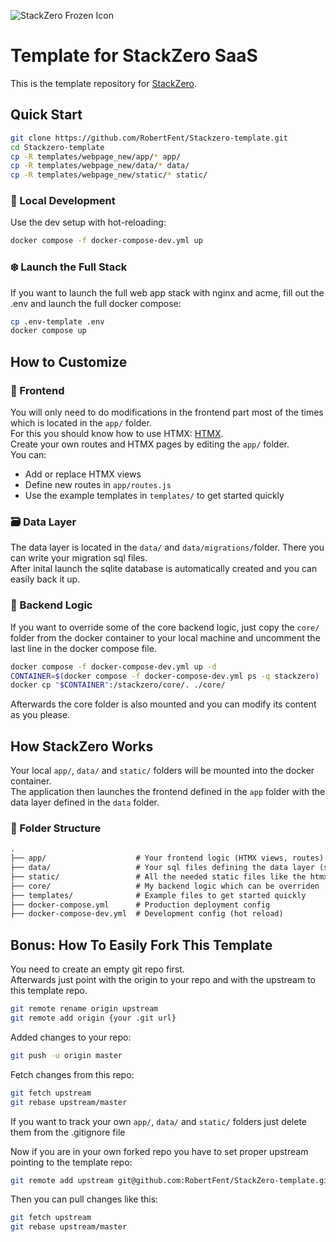 ![StackZero Frozen Icon](stackzero.png)

# Template for StackZero SaaS

This is the template repository for [StackZero](https://github.com/RobertFent/StackZero).<br>

## Quick Start

```bash
git clone https://github.com/RobertFent/Stackzero-template.git
cd Stackzero-template
cp -R templates/webpage_new/app/* app/
cp -R templates/webpage_new/data/* data/
cp -R templates/webpage_new/static/* static/
```

### 🧪 Local Development

Use the dev setup with hot-reloading:

```bash
docker compose -f docker-compose-dev.yml up
```

### ❄️ Launch the Full Stack

If you want to launch the full web app stack with nginx and acme, fill out the .env and launch the full docker compose:

```bash
cp .env-template .env
docker compose up
```

## How to Customize

### 🎨 Frontend

You will only need to do modifications in the frontend part most of the times which is located in the `app/` folder.<br>
For this you should know how to use HTMX: [HTMX](https://htmx.org/docs/).<br>
Create your own routes and HTMX pages by editing the `app/` folder.<br>
You can:

-   Add or replace HTMX views
-   Define new routes in `app/routes.js`
-   Use the example templates in `templates/` to get started quickly

### 🗃️ Data Layer

The data layer is located in the `data/` and `data/migrations/`folder. There you can write your migration sql files.<br>
After inital launch the sqlite database is automatically created and you can easily back it up.

### 🧠 Backend Logic

If you want to override some of the core backend logic, just copy the `core/` folder from the docker container to your local machine and uncomment the last line in the docker compose file.<br>

```bash
docker compose -f docker-compose-dev.yml up -d
CONTAINER=$(docker compose -f docker-compose-dev.yml ps -q stackzero)
docker cp "$CONTAINER":/stackzero/core/. ./core/
```

Afterwards the core folder is also mounted and you can modify its content as you please.

## How StackZero Works

Your local `app/`, `data/` and `static/` folders will be mounted into the docker container.<br>
The application then launches the frontend defined in the `app` folder with the data layer defined in the `data` folder.

### 📂 Folder Structure

```txt
.
├── app/                    # Your frontend logic (HTMX views, routes)
├── data/                   # Your sql files defining the data layer (schemas, data, migrations)
├── static/                 # All the needed static files like the htmx client and custom images display on the webapp
├── core/                   # My backend logic which can be overriden
├── templates/              # Example files to get started quickly
├── docker-compose.yml      # Production deployment config
├── docker-compose-dev.yml  # Development config (hot reload)
```

## Bonus: How To Easily Fork This Template

You need to create an empty git repo first.<br>
Afterwards just point with the origin to your repo and with the upstream to this template repo.

```bash
git remote rename origin upstream
git remote add origin {your .git url}
```

Added changes to your repo:

```bash
git push -u origin master
```

Fetch changes from this repo:

```bash
git fetch upstream
git rebase upstream/master
```

If you want to track your own `app/`, `data/` and `static/` folders just delete them from the .gitignore file

Now if you are in your own forked repo you have to set proper upstream pointing to the template repo:

```bash
git remote add upstream git@github.com:RobertFent/StackZero-template.git
```

Then you can pull changes like this:

```bash
git fetch upstream
git rebase upstream/master
```
